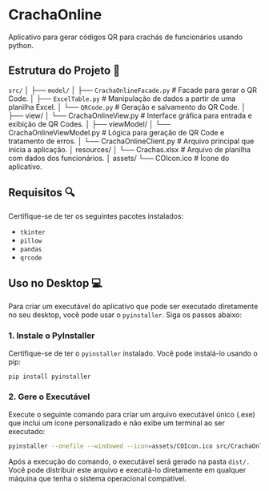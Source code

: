 # CrachaOnline

Aplicativo para gerar códigos QR para crachás de funcionários usando python.

## Estrutura do Projeto :wrench:

`src/`
│
├── `model/`
│ ├── `CrachaOnlineFacade.py` # Facade para gerar o QR Code.
│ ├── `ExcelTable.py` # Manipulação de dados a partir de uma planilha Excel.
│ └── `QRCode.py` # Geração e salvamento do QR Code.
│
├── view/
│ └── CrachaOnlineView.py # Interface gráfica para entrada e exibição de QR Codes.
│
├── viewModel/
│ └── CrachaOnlineViewModel.py # Lógica para geração de QR Code e tratamento de erros.
│
└── CrachaOnlineClient.py # Arquivo principal que inicia a aplicação.
│
resources/
│ └── Crachas.xlsx # Arquivo de planilha com dados dos funcionários.
│
assets/
└── COIcon.ico # Ícone do aplicativo.

## Requisitos :mag:

Certifique-se de ter os seguintes pacotes instalados:

- `tkinter`
- `pillow`
- `pandas`
- `qrcode`

## Uso no Desktop :computer:

Para criar um executável do aplicativo que pode ser executado diretamente no seu desktop, você pode usar o `pyinstaller`. Siga os passos abaixo:

### 1. Instale o PyInstaller

Certifique-se de ter o `pyinstaller` instalado. Você pode instalá-lo usando o pip:

```bash
pip install pyinstaller
```

### 2. Gere o Executável

Execute o seguinte comando para criar um arquivo executável único (.exe) que inclui um ícone personalizado e não exibe um terminal ao ser executado:

```bash
pyinstaller --onefile --windowed --icon=assets/COIcon.ico src/CrachaOnlineClient.py
```

Após a execução do comando, o executável será gerado na pasta `dist/.` Você pode distribuir este arquivo e executá-lo diretamente em qualquer máquina que tenha o sistema operacional compatível.
